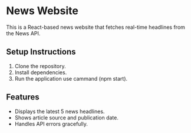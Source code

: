 # News Website

This is a React-based news website that fetches real-time headlines from the News API.

## Setup Instructions

1. Clone the repository.
2. Install dependencies.
3. Run the application use cammand (npm start).

## Features

- Displays the latest 5 news headlines.
- Shows article source and publication date.
- Handles API errors gracefully.
